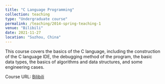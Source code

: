 ```yaml
---
title: "C Language Programming"
collection: teaching
type: "Undergraduate course"
permalink: /teaching/2014-spring-teaching-1
venue: "Bilibili"
date: 2021-11-27
location: "Suzhou, China"
---
```


This course covers the basics of the C language, including the construction of the C language IDE, the debugging method of the program, the basic data types, the basics of algorithms and data structures, and some engineering cases.

Course URL: [Bilibili](https://www.bilibili.com/video/BV1EY41147gp/?spm_id_from=333.788&vd_source=6f8c2321c5c2a2c2f54127f1c92f0b7f)
